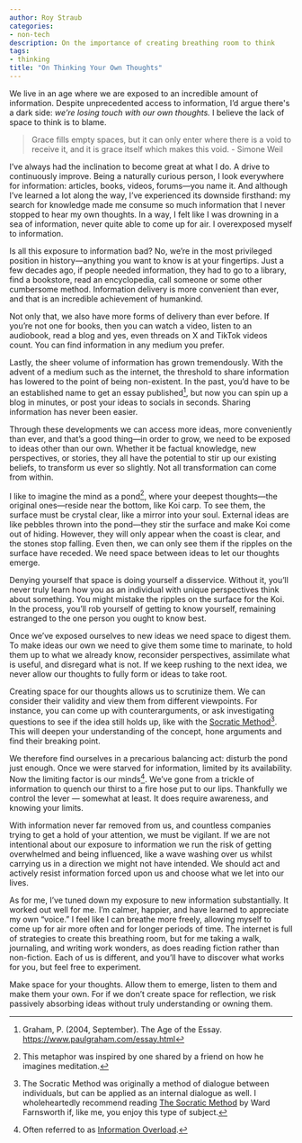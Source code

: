 ```yaml
---
author: Roy Straub
categories:
- non-tech
description: On the importance of creating breathing room to think
tags:
- thinking
title: "On Thinking Your Own Thoughts"
---
```


We live in an age where we are exposed to an incredible amount of information. Despite unprecedented access to information, I’d argue there's a dark side: *we’re losing touch with our own thoughts.* I believe the lack of space to think is to blame.

> Grace fills empty spaces, but it can only enter where there is a void to receive it, and it is grace itself which makes this void. - Simone Weil

I’ve always had the inclination to become great at what I do. A drive to continuously improve. Being a naturally curious person, I look everywhere for information: articles, books, videos, forums—you name it. And although I’ve learned a lot along the way, I’ve experienced its downside firsthand: my search for knowledge made me consume so much information that I never stopped to hear my own thoughts. In a way, I felt like I was drowning in a sea of information, never quite able to come up for air. I overexposed myself to information.

Is all this exposure to information bad? No, we’re in the most privileged position in history—anything you want to know is at your fingertips. Just a few decades ago, if people needed information, they had to go to a library, find a bookstore, read an encyclopedia, call someone or some other cumbersome method. Information delivery is more convenient than ever, and that is an incredible achievement of humankind.

Not only that, we also have more forms of delivery than ever before. If you’re not one for books, then you can watch a video, listen to an audiobook, read a blog and yes, even threads on X and TikTok videos count. You can find information in any medium you prefer.

Lastly, the sheer volume of information has grown tremendously. With the advent of a medium such as the internet, the threshold to share information has lowered to the point of being non-existent. In the past, you’d have to be an established name to get an essay published[^ageofessay], but now you can spin up a blog in minutes, or post your ideas to socials in seconds. Sharing information has never been easier.

Through these developments we can access more ideas, more conveniently than ever, and that’s a good thing—in order to grow, we need to be exposed to ideas other than our own. Whether it be factual knowledge, new perspectives, or stories, they all have the potential to stir up our existing beliefs, to transform us ever so slightly. Not all transformation can come from within.

I like to imagine the mind as a pond[^1], where your deepest thoughts—the original ones—reside near the bottom, like Koi carp. To see them, the surface must be crystal clear, like a mirror into your soul. External ideas are like pebbles thrown into the pond—they stir the surface and make Koi come out of hiding. However, they will only appear when the coast is clear, and the stones stop falling. Even then, we can only see them if the ripples on the surface have receded. We need space between ideas to let our thoughts emerge.

Denying yourself that space is doing yourself a disservice. Without it, you’ll never truly learn how you as an individual with unique perspectives think about something. You might mistake the ripples on the surface for the Koi. In the process, you’ll rob yourself of getting to know yourself, remaining estranged to the one person you ought to know best.

Once we’ve exposed ourselves to new ideas we need space to digest them. To make ideas our own we need to give them some time to marinate, to hold them up to what we already know, reconsider perspectives, assimilate what is useful, and disregard what is not. If we keep rushing to the next idea, we never allow our thoughts to fully form or ideas to take root. 

Creating space for our thoughts allows us to scrutinize them. We can consider their validity and view them from different viewpoints. For instance, you can come up with counterarguments, or ask investigating questions to see if the idea still holds up, like with the [Socratic Method](https://en.wikipedia.org/wiki/Socratic_method)[^2]. This will deepen your understanding of the concept, hone arguments and find their breaking point.

We therefore find ourselves in a precarious balancing act: disturb the pond just enough. Once we were starved for information, limited by its availability. Now the limiting factor is our minds[^3]. We’ve gone from a trickle of information to quench our thirst to a fire hose put to our lips. Thankfully we control the lever — somewhat at least. It does require awareness, and knowing your limits.

With information never far removed from us, and countless companies trying to get a hold of your attention, we must be vigilant. If we are not intentional about our exposure to information we run the risk of getting overwhelmed and being influenced, like a wave washing over us whilst carrying us in a direction we might not have intended. We should act and actively resist information forced upon us and choose what we let into our lives.

As for me, I’ve tuned down my exposure to new information substantially. It worked out well for me. I’m calmer, happier, and have learned to appreciate my own “voice.” I feel like I can breathe more freely, allowing myself to come up for air more often and for longer periods of time. The internet is full of strategies to create this breathing room, but for me taking a walk, journaling, and writing work wonders, as does reading fiction rather than non-fiction. Each of us is different, and you’ll have to discover what works for you, but feel free to experiment. 

Make space for your thoughts. Allow them to emerge, listen to them and make them your own. For if we don’t create space for reflection, we risk passively absorbing ideas without truly understanding or owning them.

[^ageofessay]: Graham, P. (2004, September). The Age of the Essay. https://www.paulgraham.com/essay.html
[^1]: This metaphor was inspired by one shared by a friend on how he imagines meditation.
[^2]: The Socratic Method was originally a method of dialogue between individuals, but can be applied as an internal dialogue as well. I wholeheartedly recommend reading [The Socratic Method](https://www.goodreads.com/book/show/57185177-the-socratic-method) by Ward Farnsworth if, like me, you enjoy this type of subject.
[^3]: Often referred to as [Information Overload](https://en.wikipedia.org/wiki/Information_overload).
